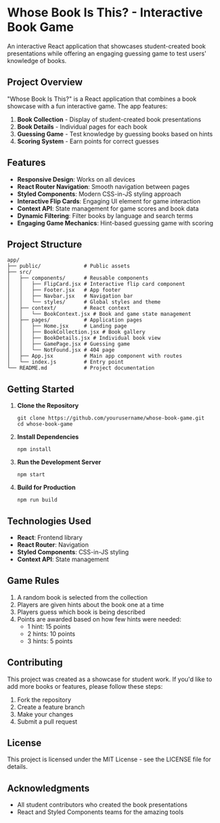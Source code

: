 # Whose Book Is This? - Interactive Book Game

An interactive React application that showcases student-created book presentations while offering an engaging guessing game to test users' knowledge of books.

## Project Overview

"Whose Book Is This?" is a React application that combines a book showcase with a fun interactive game. The app features:

1. **Book Collection** - Display of student-created book presentations
2. **Book Details** - Individual pages for each book
3. **Guessing Game** - Test knowledge by guessing books based on hints
4. **Scoring System** - Earn points for correct guesses

## Features

- **Responsive Design**: Works on all devices
- **React Router Navigation**: Smooth navigation between pages
- **Styled Components**: Modern CSS-in-JS styling approach
- **Interactive Flip Cards**: Engaging UI element for game interaction
- **Context API**: State management for game scores and book data
- **Dynamic Filtering**: Filter books by language and search terms
- **Engaging Game Mechanics**: Hint-based guessing game with scoring

## Project Structure

```
app/
├── public/              # Public assets
├── src/
│   ├── components/      # Reusable components
│   │   ├── FlipCard.jsx # Interactive flip card component
│   │   ├── Footer.jsx   # App footer
│   │   ├── Navbar.jsx   # Navigation bar
│   │   └── styles/      # Global styles and theme
│   ├── context/         # React context
│   │   └── BookContext.jsx # Book and game state management
│   ├── pages/           # Application pages
│   │   ├── Home.jsx     # Landing page
│   │   ├── BookCollection.jsx # Book gallery
│   │   ├── BookDetails.jsx # Individual book view
│   │   ├── GamePage.jsx # Guessing game
│   │   └── NotFound.jsx # 404 page
│   ├── App.jsx          # Main app component with routes
│   └── index.js         # Entry point
└── README.md            # Project documentation
```

## Getting Started

1. **Clone the Repository**
   ```
   git clone https://github.com/yourusername/whose-book-game.git
   cd whose-book-game
   ```

2. **Install Dependencies**
   ```
   npm install
   ```

3. **Run the Development Server**
   ```
   npm start
   ```

4. **Build for Production**
   ```
   npm run build
   ```

## Technologies Used

- **React**: Frontend library
- **React Router**: Navigation
- **Styled Components**: CSS-in-JS styling
- **Context API**: State management

## Game Rules

1. A random book is selected from the collection
2. Players are given hints about the book one at a time
3. Players guess which book is being described
4. Points are awarded based on how few hints were needed:
   - 1 hint: 15 points
   - 2 hints: 10 points
   - 3 hints: 5 points

## Contributing

This project was created as a showcase for student work. If you'd like to add more books or features, please follow these steps:

1. Fork the repository
2. Create a feature branch
3. Make your changes
4. Submit a pull request

## License

This project is licensed under the MIT License - see the LICENSE file for details.

## Acknowledgments

- All student contributors who created the book presentations
- React and Styled Components teams for the amazing tools